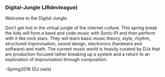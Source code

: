### Digital-Jungle (JRdevleague)
Welcome to the Digital Jungle.

Don’t get lost in the virtual jungle of the internet culture. This spring break the kids will form a band and code music with Sonic-PI and then perform with it like rock stars. They will learn basic music theory, style, rhythm, structured improvisation, sound design, electronics (hardware and software) and math. The current music world is heavily curated by DJs that are production focused rather breaking up a system and a return to an exploration of improvisation through composition. 

-Spring2016 (DJ owls)
